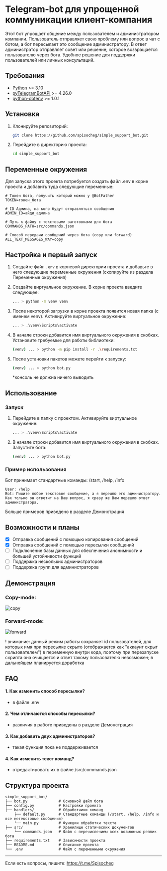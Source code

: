 # Telegram-bot для упрощенной коммуникации клиент-компания

Этот бот упрощает общение между пользователем и администратором компании. Пользователь отправляет свою проблему или вопрос в чат с ботом, а бот пересылает это сообщение администратору. В ответ администратор отправляет совет или решение, которое возвращается пользователю через бота. Удобное решение для поддержки пользователей или личных консультаций.

## Требования

- [Python](https://www.python.org/downloads/) >= 3.10
- [pyTelegramBotAPI](https://github.com/eternnoir/pyTelegramBotAPI) >= 4.26.0
- [python-dotenv](https://github.com/theskumar/python-dotenv) >= 1.0.1 

## Установка

1. Клонируйте репозиторий:
   ```bash
   git clone https://github.com/spisocheg/simple_support_bot.git
   ```
2. Перейдите в директорию проекта:
   ```bash
   cd simple_support_bot
   ```

## Переменные окружения

Для запуска этого проекта потребуется создать файл .env в корне проекта и добавить туда следующие переменные:

```env
# Токен бота, получить который можно у @BotFather
TOKEN=токен_бота

# ID Админа, на кого будут отправляться сообщения
ADMIN_ID=айди_админа

# Путь к файлу с текстовыми заготовками для бота
COMMANDS_PATH=src/commands.json

# Способ передачи сообщений через бота (copy или forward)
ALL_TEXT_MESSAGES_WAY=copy
```

## Настройка и первый запуск

1. Создайте файл `.env` в корневой директории проекта и добавьте в него следующие переменные окружения (скопируйте из раздела Переменные окружения)
   
2. Создайте виртуальное окружение. В корне проекта введите следующее:
   ```bash
   ... > python -m venv venv
   ```
3. После некоторой загрузки в корне проекта появится новая папка (с именем venv). Активируйте виртуальное окружение:
   ```bash
   ... > .\venv\Scripts\activate
   ```
4. В начале строки добавится имя виртуального окружения в скобках. Установите требуемые для работы библиотеки:
   ```bash
   (venv) ... > python -m pip install -r .\requirements.txt
   ```
5. После установки пакетов можете перейти к запуску:
   ```bash
   (venv) ... > python bot.py
   ```
   *консоль не должна ничего выводить

## Использование

### Запуск
1. Перейдите в папку с проектом. Активируйте виртуальное окружение:
   ```bash
   ... > .\venv\Scripts\activate
   ```
2. В начале строки добавится имя виртуального окружения в скобках. Запустите бота:
   ```bash
   (venv) ... > python bot.py
   ```

### Пример использования
Бот принимает стандартные команды: /start, /help, /info

```text
User: /help
Bot: Пишите любое текстовое сообщение, а я перешлю его администратору. Как только он ответит на Ваш вопрос, я сразу же Вам перешлю ответ администратора.
```

Больше примеров приведено в разделе Демонстрация

## Возможности и планы

- [x] Отправка сообщений с помощью копирования сообщений
- [x] Отправка сообщений с помощью пересылки сообщений
- [ ] Подключение базы данных для обеспечения анонимности и большей устойчивости функций
- [ ] Поддержка нескольких администраторов
- [ ] Поддержка групп для администраторов

## Демонстрация

### Copy-mode:
![copy](https://github.com/user-attachments/assets/4300221a-240e-4574-ba49-b02897aeb414)

### Forward-mode:
![forward](https://github.com/user-attachments/assets/974d38a6-1ad8-4907-bbf9-719058aff4b6)

! внимание: данный режим работы сохраняет id пользователей, для которых имя при пересылке скрыто (отображается как "аккаунт скрыт пользователем") в переменную внутри кода, поэтому при перезапуске скрипта она очищается и ответ такому пользователю невозможен; в дальнейшем планируется доработка

## FAQ

#### 1. Как изменить способ пересылки?

- в файле .env

#### 2. Чем отличаются способы пересылки?

- различия в работе приведены в разделе Демонстрация

#### 3. Как добавить двух администраторов?

- такая функция пока не поддерживается

#### 4. Как изменить текст команд?

- отредактировать их в файле /src/commands.json

## Структура проекта

```
simple_support_bot/
├── bot.py              # Основной файл бота
├── config.py           # Настройки проекта
├── handlers/           # Обработчики команд
    ├── default.py      # Стандартные команды (/start, /help, /info и все нетекстовые сообщения)
    └── main.py         # Функции обработки текста
├── src/                # Хранилище статических документов
    └── commands.json   # Файл с перечислением всех возможных реплик бота
├── requirements.txt    # Зависимости проекта
├── README.md           # Описание проекта
└── .env                # Файл с переменными окружения
```

---

Если есть вопросы, пишите: https://t.me/Spisocheg
